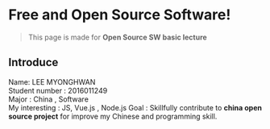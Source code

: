 Free and Open Source Software!
===========
>This page is made for **Open Source SW  basic lecture**

Introduce
---------
Name: LEE MYONGHWAN </br>
Student number : 2016011249 </br>
Major : China , Software </br>
My interesting : JS, Vue.js , Node.js 
Goal : Skillfully contribute to **china open source project** for improve my Chinese and programming skill.
